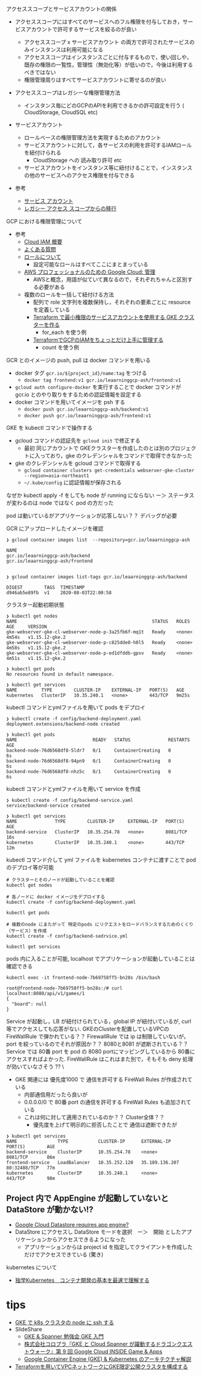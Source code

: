 
アクセススコープとサービスアカウントの関係

- アクセススコープにはすべてのサービスへのフル権限を付与しておき，サービスアカウントで許可するサービスを絞るのが良い
    - アクセススコープ x サービスアカウント の両方で許可されたサービスのみインスタンスは利用可能になる
    - アクセススコープはインスタンスごとに付与するもので，使い回しや，既存の権限の一覧性，管理性（無効化等）が低いので，今後は利用するべきではない
    - 権限管理周りはすべてサービスアカウントに寄せるのが良い   

- アクセススコープはレガシーな権限管理方法
    - インスタンス毎にどのGCPのAPIを利用できるかの許可設定を行う ( CloudStorage, CloudSQL etc)
- サービスアカウント
    - ロールベースの権限管理方法を実現するためのアカウント
    - サービスアカウントに対して，各サービスの利用を許可するIAMロールを紐付けられる
        - CloudStorage への 読み取り許可 etc
    - サービスアカウントをインスタンス等に紐付けることで，インスタンスの他のサービスへのアクセス権限を付与できる
    
- 参考
    - [サービス アカウント](https://cloud.google.com/compute/docs/access/service-accounts?hl=ja#service_account_permissions)
    - [レガシー アクセス スコープからの移行](https://cloud.google.com/kubernetes-engine/docs/how-to/access-scopes?hl=ja)
    
GCP における権限管理について

- 参考
    - [Cloud IAM 概要](https://cloud.google.com/iam/docs/overview?hl=ja)
    - [よくある質問](https://cloud.google.com/iam/docs/faq?hl=ja)
    - [ロールについて](https://cloud.google.com/iam/docs/understanding-roles?hl=ja)
        - 設定可能なロールはすべてここにまとまっている
    - [AWS プロフェッショナルのための Google Cloud: 管理](https://cloud.google.com/docs/compare/aws/management?hl=ja)
        - AWSと概念，用語が似ていて異なるので，それぞれちゃんと区別する必要がある
    - 複数のロールを一括して紐付ける方法
        - 配列で role 文字列を複数保持し，それぞれの要素ごとに resource を定義している
        - [Terraform で最小権限のサービスアカウントを使用する GKE クラスターを作る](https://blog.yukirii.dev/create-gke-with-least-privilege-sa-using-terraform/)
            - for_each を使う例
        - [TerraformでGCPのIAMをちょっとだけ上手に管理する](https://qiita.com/laqiiz/items/534a38d872b11603a9b8)
            - count を使う例
 
GCR とのイメージの push, pull は docker コマンドを用いる
 
- docker タグ `gcr.io/${project_id}/name:tag` をつける
    - `docker tag frontend:v1 gcr.io/leaarninggcp-ash/frontend:v1`
- `gcloud auth configure-docker` を実行することで docker コマンドが gcr.io とのやり取りをするための認証情報を設定する
- docker コマンドを用いてイメージを psh する
   - `docker push gcr.io/leaarninggcp-ash/backend:v1`
   - `docker push gcr.io/leaarninggcp-ash/frontend:v1`
    
GKE を kubectl コマンドで操作する

- gcloud コマンドの認証先を `gcloud init` で修正する
    - 最初 同じアカウントで GKEクラスターを作成したのとは別のプロジェクトに入っており，gke のクレデンシャルをコマンドで取得できなかった
- gke のクレデンシャルを gcloud コマンドで取得する
    - `gcloud container clusters get-credentials webserver-gke-cluster --region=asia-northeast1`
    - `~/.kube/config` に認証情報が保存される


なぜか kubectl apply -f をしても node が running にならない 
ー＞ ステータスが変わるのは node ではなく pod の方だった

pod は動いているがアプリケーションが応答しない？？ デバッグが必要

GCR にアップロードしたイメージを確認
```
❯ gcloud container images list  --repository=gcr.io/leaarninggcp-ash

NAME
gcr.io/leaarninggcp-ash/backend
gcr.io/leaarninggcp-ash/frontend


❯ gcloud container images list-tags gcr.io/leaarninggcp-ash/backend

DIGEST        TAGS  TIMESTAMP
d946ab5e89fb  v1    2020-08-03T22:00:58
```

クラスター起動初期状態
```
❯ kubectl get nodes
NAME                                                  STATUS   ROLES    AGE     VERSION
gke-webserver-gke-cl-webserver-node-p-3a25fb6f-mq1t   Ready    <none>   4m54s   v1.15.12-gke.2
gke-webserver-gke-cl-webserver-node-p-c825dde0-h0l5   Ready    <none>   4m58s   v1.15.12-gke.2
gke-webserver-gke-cl-webserver-node-p-ed1dfddb-gpxv   Ready    <none>   4m51s   v1.15.12-gke.2

❯ kubectl get pods
No resources found in default namespace.

❯ kubectl get services
NAME         TYPE        CLUSTER-IP    EXTERNAL-IP   PORT(S)   AGE
kubernetes   ClusterIP   10.35.240.1   <none>        443/TCP   9m25s
```

kubectl コマンドとymlファイルを用いて pods をデプロイ
```
❯ kubectl create -f config/backend-deployment.yaml
deployment.extensions/backend-node created

❯ kubectl get pods
NAME                            READY   STATUS              RESTARTS   AGE
backend-node-76d6568df8-5ldr7   0/1     ContainerCreating   0          6s
backend-node-76d6568df8-94pn9   0/1     ContainerCreating   0          6s
backend-node-76d6568df8-nhz5c   0/1     ContainerCreating   0          6s
```

kubectl コマンドとymlファイルを用いて service を作成
```
❯ kubectl create -f config/backend-service.yaml
service/backend-service created

❯ kubectl get services
NAME              TYPE        CLUSTER-IP     EXTERNAL-IP   PORT(S)    AGE
backend-service   ClusterIP   10.35.254.78   <none>        8081/TCP   16s
kubernetes        ClusterIP   10.35.240.1    <none>        443/TCP    12m
```

kubectl コマンド介して yml ファイルを kubernetes コンテナに渡すことで pod のデプロイ等が可能
```
# クラスターとそのノードが起動していることを確認
kubectl get nodes

# 各ノードに docker イメージをデプロイする
kubectl create -f config/backend-deployment.yaml

kubectl get pods

# 複数のnode にまたがって 特定のpods にリクエストをロードバランスするためのくくり（サービス）を作成
kubectl create -f config/backend-sedrvice.yml

kubectl get services
```

pods 内に入ることが可能, localhost でアプリケーションが起動していることは確認できる 
```
kubectl exec -it frontend-node-7b69758ff5-bn28s /bin/bash

root@frontend-node-7b69758ff5-bn28s:/# curl localhost:8080/api/v1/games/1
{
  "board": null
}
```

Service が起動し，LB が紐付けられている，global IP が紐付いているが, curl 等でアクセスしても応答がない. GKEのClusterを配置しているVPCのFireWallRule で弾かれている？？
FirewallRule では ip は制限していないが，port を絞っているのでそれが原因か？？ 8080と8081 が遮断されている？？
Service では 80番 port を pod の 8080 portにマッピングしているから 80番にアクセスすればよかった. 
FireWallRule はこれはまた別で，そもそも deny 処理が効いていなさそう ?? \

- GKE 関連には 優先度1000 で 通信を許可する FireWall Rules が作成されている
    - 内部通信用だったら良いが
    - 0.0.0.0/0 で 80番 port の通信を許可する FireWall Rules も追加されている
    - これは何に対して適用されているのか？？ Cluster全体？？
        - 優先度を上げて明示的に拒否したことで 通信は遮断できたが 
 
```
❯ kubectl get services
NAME               TYPE           CLUSTER-IP      EXTERNAL-IP      PORT(S)        AGE
backend-service    ClusterIP      10.35.254.78    <none>           8081/TCP       86m
frontend-service   LoadBalancer   10.35.252.120   35.189.136.207   80:32488/TCP   77m
kubernetes         ClusterIP      10.35.240.1     <none>           443/TCP        98m

```




## Project 内で AppEngine が起動していないと DataStore が動かない!?

- [Google Cloud Datastore requires app engine?](https://stackoverflow.com/questions/45223410/google-cloud-datastore-requires-app-engine)
- DataStore にアクセスし DataStore モードを選択　ー＞　開始 としたアプリケーションからアクセスできるようになった
    - アプリケーションからは project id を指定してクライアントを作成しただけでアクセスできている (驚き)
 


kubernetes について

- [独学Kubernetes　コンテナ開発の基本を最速で理解する](https://qiita.com/Brutus/items/d19af6b9c55de93663f6)

    
# tips

- [GKE で k8s クラスタの node に ssh する](https://qiita.com/sonots/items/6e2a57af945cf0daedd4)
- SlideShare
    - [GKE & Spanner 勉強会  GKE 入門](https://www.slideshare.net/GoogleCloudPlatformJP/gke-spanner-gke)
    - [株式会社コロプラ『GKE と Cloud Spanner が躍動するドラゴンクエストウォーク』第 9 回 Google Cloud INSIDE Game & Apps](https://www.slideshare.net/GoogleCloudPlatformJP/gke-cloud-spanner-9-google-cloud-inside-game-apps)
    - [Google Container Engine (GKE) & Kubernetes のアーキテクチャ解説](https://www.slideshare.net/HammoudiSamir/google-container-engine-gke-kubernetes)
- [Terraformを用いてVPCネットワークにGKE限定公開クラスタを構成する](https://qiita.com/y-uemurax/items/4376e27ccc0b2dcc85f0)

    